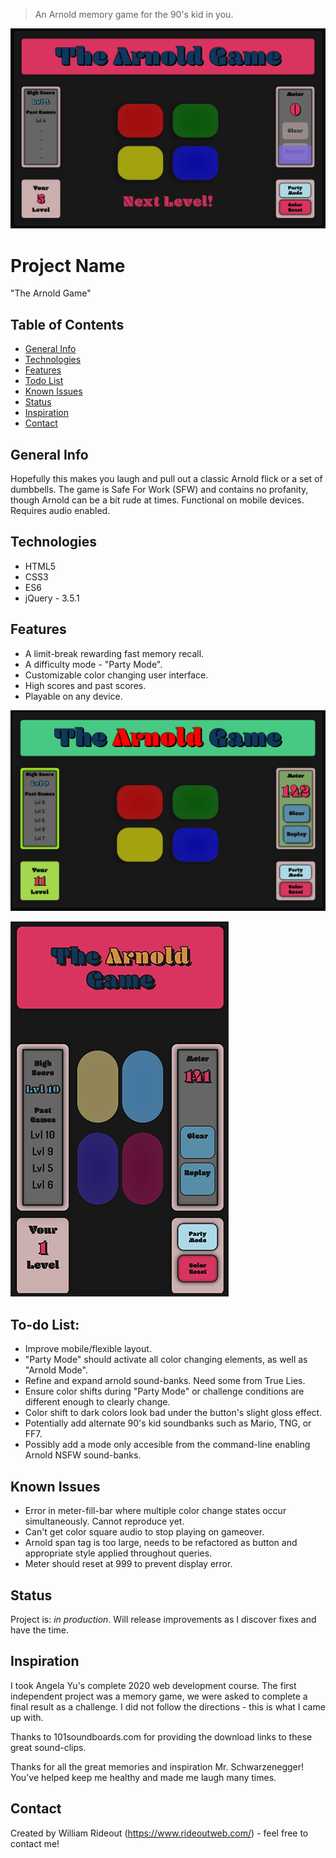 > An Arnold memory game for the 90's kid in you.

![Example screenshot](/images/readme/arnold-game.png)

# Project Name
"The Arnold Game"

## Table of Contents
* [General Info](#general-info)
* [Technologies](#technologies)
* [Features](#features)
* [Todo List](#todo-list)
* [Known Issues](#known-issues)
* [Status](#status)
* [Inspiration](#inspiration)
* [Contact](#contact)

## General Info
Hopefully this makes you laugh and pull out a classic Arnold flick or a set of dumbbells. The game is Safe For Work (SFW) and contains no profanity, though Arnold can be a bit rude at times. Functional on mobile devices. Requires audio enabled.

## Technologies
* HTML5
* CSS3
* ES6
* jQuery - 3.5.1

## Features
* A limit-break rewarding fast memory recall.
* A difficulty mode - "Party Mode".
* Customizable color changing user interface.
* High scores and past scores.
* Playable on any device.

![Example screenshot](/images/readme/arnold-game-color.png)

![Example screenshot](/images/readme/arnold-game-mobile.png)

## To-do List:
* Improve mobile/flexible layout.
* "Party Mode" should activate all color changing elements, as well as "Arnold Mode".
* Refine and expand arnold sound-banks. Need some from True Lies. 
* Ensure color shifts during "Party Mode" or challenge conditions are different enough to clearly change.
* Color shift to dark colors look bad under the button's slight gloss effect.
* Potentially add alternate 90's kid soundbanks such as Mario, TNG, or FF7.
* Possibly add a mode only accesible from the command-line enabling Arnold NSFW sound-banks.

## Known Issues
* Error in meter-fill-bar where multiple color change states occur simultaneously. Cannot reproduce yet.
* Can't get color square audio to stop playing on gameover. 
* Arnold span tag is too large, needs to be refactored as button and appropriate style applied throughout queries.
* Meter should reset at 999 to prevent display error.

## Status
Project is: _in production_. Will release improvements as I discover fixes and have the time.

## Inspiration
I took Angela Yu's complete 2020 web development course. The first independent project was a memory game, we were asked to complete a final result as a challenge. I did not follow the directions - this is what I came up with.

Thanks to 101soundboards.com for providing the download links to these great sound-clips.

Thanks for all the great memories and inspiration Mr. Schwarzenegger! You've helped keep me healthy and made me laugh many times.

## Contact
Created by William Rideout (https://www.rideoutweb.com/) - feel free to contact me!